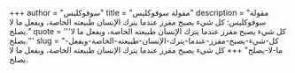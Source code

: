 +++
author = "سوفوكليس"
title = "مقولة سوفوكليس"
description = "مقولة سوفوكليس: كل شيء يصبح مقزز عندما يترك الإنسان طبيعته الخاصة، ويفعل ما لا يصلح."
quote = '''كل شيء يصبح مقزز عندما يترك الإنسان طبيعته الخاصة، ويفعل ما لا يصلح.'''
slug = "كل-شيء-يصبح-مقزز-عندما-يترك-الإنسان-طبيعته-الخاصة-ويفعل-ما-لا-يصلح"
+++
كل شيء يصبح مقزز عندما يترك الإنسان طبيعته الخاصة، ويفعل ما لا يصلح.

